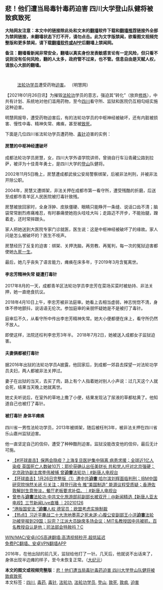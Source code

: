  <h2>悲！他们遭当局毒针毒药迫害 四川大学登山队健将被致疯致死</h2> <p class="notice"><b>大陆网友注意：本文中的链接除此处和文末的<a href="https://github.com/bannedbook/fanqiang" >翻墙</a>软件下载和<a href="https://github.com/killgcd/justmysocks/blob/master/README.md">翻墙推荐</a>链接外全部为禁网链接，未翻墙状态下打不开，请勿点击。此为文字版禁闻，欲看图文视频完整版和更多禁闻，请下载<a href="https://github.com/bannedbook/fanqiang">翻墙软件或APP</a>后翻墙上禁闻网。</p><p>备注：翻墙看新闻非常安全，翻墙以真实身份发表敏感言论有一定风险，但只看不说则没有任何风险，翻的人太多，政府管不过来，也不管。信息自由是天赋人权，请放心大胆的翻墙。</b></p>  <div class="entry"> <br /> <figure><a href="https://i0.wp.com/upload-images-bucket-v64rleca837do.s3.eu-west-1.amazonaws.com/wp-content/uploads/2021/01/26205506/2021-01-26_150556-730x450-1.jpg?fit=730%2C450&#038;ssl=1" data-caption="法轮功学员遭受药物迫害。 （明慧网）"></a><figcaption class="wp-caption-text"><a href="https://www.bannedbook.org/bnews/tag/%e6%b3%95%e8%bd%ae%e5%8a%9f%e5%ad%a6%e5%91%98/" class="st_tag internal_tag" rel="tag" title="标签 法轮功学员 下的日志">法轮功学员</a>遭受药物<a href="https://www.bannedbook.org/bnews/tag/%e8%bf%ab%e5%ae%b3/" class="st_tag internal_tag" rel="tag" title="标签 迫害 下的日志">迫害</a>。 （明慧网）</figcaption></figure> <p>【2021年01月26日讯】为摧毁<a href="https://www.bannedbook.org/bnews/tag/%e6%b3%95%e8%bd%ae%e5%8a%9f/" class="st_tag internal_tag" rel="tag" title="标签 法轮功 下的日志">法轮功</a>学员的意志，强迫其“转化”（放弃<span class='wp_keywordlink'><a href="https://www.qi-gong.me/" title="气功修炼网" target="_blank">修炼</a></span>），中共有计划、系统地对他们滥用药物，至今<a href="https://www.bannedbook.org/bnews/tag/%e5%9b%9b%e5%b7%9d/" class="st_tag internal_tag" rel="tag" title="标签 四川 下的日志">四川</a>看守所、监狱和医院仍互相勾结实施这种迫害。</p> <p>明慧网报导，遭受药物迫害后，有的法轮功学员的中枢神经被破坏，还有内脏被损害、慢性中毒、精神失常、瘫痪，甚至被<a href="https://www.bannedbook.org/bnews/tag/%E8%87%B4%E6%AD%BB/" class="st_tag internal_tag" rel="tag" title="标签 致死 下的日志">致死</a>。</p> <p>下面是几位四川省法轮功学员遭药物、<a href="https://www.bannedbook.org/bnews/tag/%e6%af%92%e9%92%88/" class="st_tag internal_tag" rel="tag" title="标签 毒针 下的日志">毒针</a>迫害的实例：</p> <h4><strong>房慧的中枢神经遭破坏</strong></h4> <p>成都法轮功学员房慧，女，四川大学外语学院讲师，曾骑自行车沿青藏公路到拉萨，被评为十佳青年勇士，是四川大学的<a href="https://www.bannedbook.org/bnews/tag/%E7%99%BB%E5%B1%B1/" class="st_tag internal_tag" rel="tag" title="标签 登山 下的日志">登山</a>队健将。</p> <p>2002年11月5日晚上，房慧遭成都武侯公安局警察绑架，后被非法判刑，并被非法开除公职。</p>  <p>2004年，房慧又遭绑架，非法关押在成都市第一看守所，遭受残酷的折磨，后送至成都市青羊区人民医院被打毒针致残。</p> <p>房慧被放回家时，全身浮肿、皮肤僵硬、眼睛只能睁开一条缝、说话口齿不清；脑袋常常剧烈疼痛难忍，有时暴痛使她抱头哇哇大叫；走路迈不开步，不能抬腿，蹭着走，还时常摔跟头。</p> <p>家人把她送到大医院专家门诊就医，医生说：这是中枢神经被破坏了的缘故。家人问是怎么被破坏的？医生不吱声。</p> <p>房慧经历了反复的迫害：绑架、关押洗脑，再劳教、再冤判，每一次的冤狱迫害都使她<span class='wp_keywordlink'><a href="https://www.bannedbook.org/forum2/topic24.html" title="九死一生——我的“右派”历程  作者：代煌" target="_blank">九死一生</a></span>。</p> <p>最后，她几乎丧失了语言能力，瘫痪在床多年，于2019年3月含冤离世。</p>  <h4><strong>李忠芳精神失常 疑遭打毒针</strong></h4> <p>2017年8月的一天，成都青羊区法轮功学员李忠芳在菜场买菜时被劫持、非法关押，她一直绝食抗议。</p> <p>2018年4月10日上午，李忠芳被非法庭审。她看上去相当虚弱，神志恍惚不清，身体不停地颤抖，说话语无伦次。参加庭审的亲朋怀疑她是不是被打了毒针。</p> <p>庭审后不久，从看守所中传出李忠芳精神失常。她大小便都便在床上，看守所仍然不放人。</p> <p>即使这样，法院还枉判李忠芳3年半。 2018年7月2日，她被送入成都女子监狱迫害。</p> <h4><strong>夫妻俩都被打毒针</strong></h4> <p>据2016年出狱的法轮功学员A披露，他回家后，到成都一郊县去探望一对法轮功学员夫妇，两人都被非法关押过。</p>  <p>妻子在出狱的当天，去买了肉，路上有个人指着她对别人小声说：过几天这个人就会死，结果当天晚上她就离世。</p> <p>她丈夫听说后，在室外的草地上撒了小便，结果发现沾了尿液的草都枯黄了。他知道自己也被打了毒针。</p> <h4><strong>被打毒针 身体半瘫痪</strong></h4> <p>四川省一男性法轮功学员，2013年被绑架，随后被枉判3年，被非法关押在四川省乐山嘉州监狱迫害。</p> <p>他一直坚定自己的信仰，遭受了种种酷刑迫害。监狱没能改变他的信仰，最后无计可施。</p> <ul class='op-related-articles' title='相关阅读'> <li><a href='https://www.bannedbook.org/bnews/bannedvideo/20210127/1475512.html' target='_blank'>【#环球直击】保两会隐疫？上海复旦医护集中隔离 病患求援；全球近1亿人染疫 英国死亡人数破10万；耶伦获确认出任美财长 共和党人吁对北京强硬；北京政协副主席李伟被捕 曾<b>迫害</b>法轮功｜#新唐人电视台</a></li> <li><a href='https://www.bannedbook.org/bnews/bannedvideo/20210126/1475342.html' target='_blank'>【环球直击】1月26日完整版（1）遭中共<b>迫害</b> 哈尔滨刘辉面临判刑；IBM中国研究院悄然关闭 引关注；拜登行政令 推“美国制造” 能源议程受质疑；香港佐敦解封生意惨淡，餐厅老板要求补偿。｜#新唐人电视台</a></li> <li><a href='https://www.bannedbook.org/bnews/bannedvideo/20210126/1475189.html' target='_blank'>曾参与<b>迫害</b>法轮功 中共文化旅游部前副部长被双开｜@新闻精选【新唐人亚太电视】三节新闻Live直播 ｜20210126</a></li> <li><a href='https://www.bannedbook.org/bnews/comments/20210126/1474999.html' target='_blank'>“港版国安法 ”<b>迫害</b>人权 德官员：欧盟考虑实施制裁</a></li> <li><a href='https://www.bannedbook.org/bnews/bannedvideo/20210126/1474840.html' target='_blank'>【热点】习近平鏖战二十大洗地墨茶之死未遂;心腹公安副部王小洪<b>迫害</b>法轮功被举报到29国；玩完？江派大员缺席多场会议；MIT名教授因中共被抓，百名教授自认是他；司法部会特赦吗？C</a></li> </ul> <p class="texttj"> <a href="https://github.com/bannedbook/fanqiang/wiki/V2ray%E6%9C%BA%E5%9C%BA" target="_blank">WIN/MAC/安卓/iOS高速翻墙:高清视频秒开,超低延迟</a><br/> <a href="https://github.com/bannedbook/fanqiang/wiki/%E7%A6%81%E9%97%BB%E7%BD%91%E5%AE%89%E5%8D%93%E7%BF%BB%E5%A2%99%E6%96%B0%E9%97%BBAPP" target="_blank">免费PC翻墙、安卓VPN翻墙APP</a></p><p>2016年，在他出狱的前几天，监狱给他打了一针。几天后，他就说不出话来了，身体出现半边瘫的样子，至今未恢复正常。（<span class='wp_keywordlink_affiliate'><a href="http://www.epochtimes.com/" title="大纪元" target="_blank">大纪元</a></span>）</p> <a name='sharetosocial'></a>       <div><b>本文的图文或视频完整版</b>：<a href='https://www.bannedbook.org/bnews/comments/20210127/1475523.html'>悲！他们遭当局毒针毒药迫害 四川大学登山队健将被致疯致死</a></div>  </div><!--END ENTRY--> <div class="postfooter"> <div>本文标签：<a href="https://www.bannedbook.org/bnews/tag/%e5%9b%9b%e5%b7%9d/" rel="tag">四川</a>, <a href="https://www.bannedbook.org/bnews/tag/%E6%AF%92%E8%8D%AF/" rel="tag">毒药</a>, <a href="https://www.bannedbook.org/bnews/tag/%e6%af%92%e9%92%88/" rel="tag">毒针</a>, <a href="https://www.bannedbook.org/bnews/tag/%e6%b3%95%e8%bd%ae%e5%8a%9f/" rel="tag">法轮功</a>, <a href="https://www.bannedbook.org/bnews/tag/%e6%b3%95%e8%bd%ae%e5%8a%9f%e5%ad%a6%e5%91%98/" rel="tag">法轮功学员</a>, <a href="https://www.bannedbook.org/bnews/tag/%E7%99%BB%E5%B1%B1/" rel="tag">登山</a>, <a href="https://www.bannedbook.org/bnews/tag/%E8%87%B4%E6%AD%BB/" rel="tag">致死</a>, <a href="https://www.bannedbook.org/bnews/tag/%E8%87%B4%E7%96%AF/" rel="tag">致疯</a>, <a href="https://www.bannedbook.org/bnews/tag/%e8%bf%ab%e5%ae%b3/" rel="tag">迫害</a></div>  </div><!--END POSTFOOTER--> 